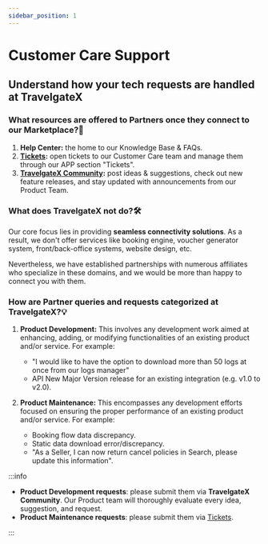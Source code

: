 ```yaml
---
sidebar_position: 1
---
```


# Customer Care Support

## Understand how your tech requests are handled at TravelgateX

### What resources are offered to Partners once they connect to our Marketplace?🌟
1. **Help Center:** the home to our Knowledge Base & FAQs.
1. **[Tickets](https://app.travelgatex.com/tickets):** open tickets to our Customer Care team and manage them through our APP section "Tickets".
3. **[TravelgateX Community](https://community.travelgatex.com/):** post ideas & suggestions, check out new feature releases, and stay updated with announcements from our Product Team.

### What does TravelgateX not do?🛠️
Our core focus lies in providing **seamless connectivity solutions**. As a result, we don't offer services like booking engine, voucher generator system, front/back-office systems, website design, etc.

Nevertheless, we have established partnerships with numerous affiliates who specialize in these domains, and we would be more than happy to connect you with them.

### How are Partner queries and requests categorized at TravelgateX?💡
1. **Product Development:** This involves any development work aimed at enhancing, adding, or modifying functionalities of an existing product and/or service. For example:
	- "I would like to have the option to download more than 50 logs at once from our logs manager"
	- API New Major Version release for an existing integration (e.g. v1.0 to v2.0).


1. **Product Maintenance:** This encompasses any development efforts focused on ensuring the proper performance of an existing product and/or service. For example:
	- Booking flow data discrepancy.
	- Static data download error/discrepancy.
	- "As a Seller, I can now return cancel policies in Search, please update this information".

:::info

* **Product Development requests**: please submit them via **TravelgateX Community**. Our Product team will thoroughly evaluate every idea, suggestion, and request.
* **Product Maintenance requests**: please submit them via [Tickets](https://app.travelgatex.com/tickets).

:::

